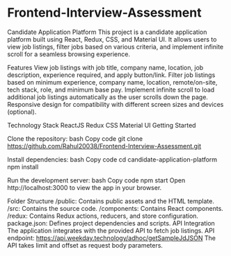# Frontend-Interview-Assessment


Candidate Application Platform
This project is a candidate application platform built using React, Redux, CSS, and Material UI. It allows users to view job listings, filter jobs based on various criteria, and implement infinite scroll for a seamless browsing experience.

Features
View job listings with job title, company name, location, job description, experience required, and apply button/link.
Filter job listings based on minimum experience, company name, location, remote/on-site, tech stack, role, and minimum base pay.
Implement infinite scroll to load additional job listings automatically as the user scrolls down the page.
Responsive design for compatibility with different screen sizes and devices (optional).

Technology Stack
ReactJS
Redux
CSS
Material UI
Getting Started

Clone the repository:
bash
Copy code
git clone https://github.com/Rahul20038/Frontend-Interview-Assessment.git

Install dependencies:
bash
Copy code
cd candidate-application-platform
npm install

Run the development server:
bash
Copy code
npm start
Open http://localhost:3000 to view the app in your browser.

Folder Structure
/public: Contains public assets and the HTML template.
/src: Contains the source code.
/components: Contains React components.
/redux: Contains Redux actions, reducers, and store configuration.
package.json: Defines project dependencies and scripts.
API Integration
The application integrates with the provided API to fetch job listings.
API endpoint: https://api.weekday.technology/adhoc/getSampleJdJSON
The API takes limit and offset as request body parameters.